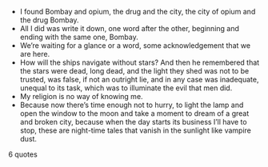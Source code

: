  - I found Bombay and opium, the drug and the city, the city of opium and the drug Bombay.
 - All I did was write it down, one word after the other, beginning and ending with the same one, Bombay.
 - We’re waiting for a glance or a word, some acknowledgement that we are here.
 - How will the ships navigate without stars? And then he remembered that the stars were dead, long dead, and the light they shed was not to be trusted, was false, if not an outright lie, and in any case was inadequate, unequal to its task, which was to illuminate the evil that men did.
 - My religion is no way of knowing me.
 - Because now there’s time enough not to hurry, to light the lamp and open the window to the moon and take a moment to dream of a great and broken city, because when the day starts its business I’ll have to stop, these are night-time tales that vanish in the sunlight like vampire dust.

6 quotes